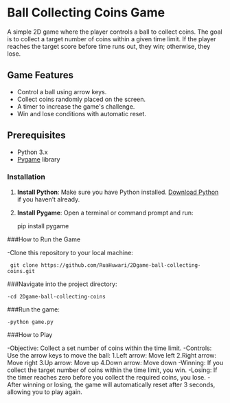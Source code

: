 # Ball Collecting Coins Game

A simple 2D game where the player controls a ball to collect coins. The goal is to collect a target number of coins within a given time limit. If the player reaches the target score before time runs out, they win; otherwise, they lose.

## Game Features
- Control a ball using arrow keys.
- Collect coins randomly placed on the screen.
- A timer to increase the game's challenge.
- Win and lose conditions with automatic reset.

## Prerequisites

- Python 3.x
- [Pygame](https://www.pygame.org/) library

### Installation

1. **Install Python**: Make sure you have Python installed. [Download Python](https://www.python.org/downloads/) if you haven’t already.
2. **Install Pygame**: Open a terminal or command prompt and run:
   
      pip install pygame
    

###How to Run the Game

 -Clone this repository to your local machine:
     
     git clone https://github.com/RuaHuwari/2Dgame-ball-collecting-coins.git

###Navigate into the project directory:
    
    -cd 2Dgame-ball-collecting-coins

###Run the game:

    -python game.py

###How to Play

-Objective: Collect a set number of coins within the time limit.
-Controls:
Use the arrow keys to move the ball:
1.Left arrow: Move left
2.Right arrow: Move right
3.Up arrow: Move up
4.Down arrow: Move down
-Winning: If you collect the target number of coins within the time limit, you win.
-Losing: If the timer reaches zero before you collect the required coins, you lose.
-After winning or losing, the game will automatically reset after 3 seconds, allowing you to play again.
